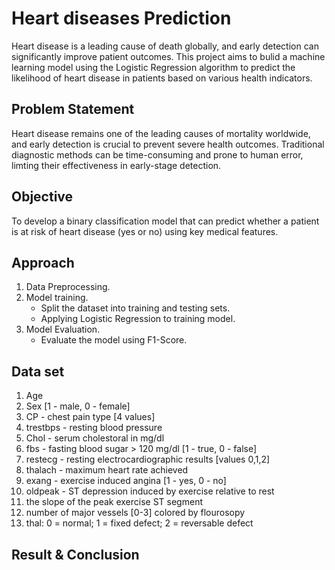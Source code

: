 
# Heart diseases Prediction

Heart disease is a leading cause of death globally, and early detection can significantly improve patient outcomes. This project aims to bulid a machine learning model using the Logistic Regression algorithm to predict the likelihood of heart disease in patients based on various health indicators.


## Problem Statement
Heart disease remains one of the leading causes of mortality worldwide, and early detection is crucial to prevent severe health outcomes. Traditional diagnostic methods can be time-consuming and prone to human error, limting their effectiveness in early-stage detection.
## Objective

To develop a binary classification model that can predict whether a patient is at risk of heart disease (yes or no) using key medical features.
## Approach
1. Data Preprocessing.
2. Model training.
   * Split the dataset into training and testing sets.
   * Applying Logistic Regression to training model.
3. Model Evaluation.
   * Evaluate the model using F1-Score.
## Data set
1.  Age
2.  Sex [1 - male, 0 - female]
3.  CP - chest pain type [4 values]
4.  trestbps - resting blood pressure
5.  Chol - serum cholestoral in mg/dl
6.  fbs - fasting blood sugar > 120 mg/dl [1 - true, 0 - false]
7.  restecg - resting electrocardiographic results [values 0,1,2]
8.  thalach - maximum heart rate achieved
9.  exang - exercise induced angina [1 - yes, 0 - no]
10. oldpeak - ST depression induced by exercise relative to rest
11. the slope of the peak exercise ST segment
12. number of major vessels [0-3] colored by flourosopy
13. thal: 0 = normal; 1 = fixed defect; 2 = reversable defect
## Result & Conclusion